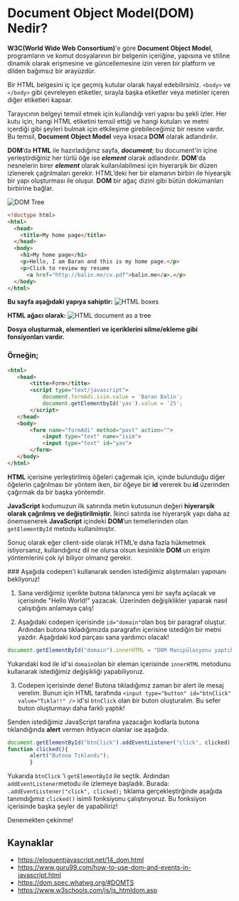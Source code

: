 # Document Object Model(DOM) Nedir?

**W3C(World Wide Web Consortium)**'e göre **Document Object Model**, programların ve komut dosyalarının bir belgenin içeriğine, yapısına ve stiline dinamik olarak erişmesine ve güncellemesine izin veren bir platform ve dilden bağımsız bir arayüzdür.

Bir HTML belgesini iç içe geçmiş kutular olarak hayal edebilirsiniz. ``<body>`` ve ``</body>`` gibi çevreleyen etiketler, sırayla başka etiketler veya metinler içeren diğer etiketleri kapsar. 

Tarayıcının belgeyi temsil etmek için kullandığı veri yapısı bu şekli izler. Her kutu için, hangi HTML etiketini temsil ettiği ve hangi kutuları ve metni içerdiği gibi şeyleri bulmak için etkileşime girebileceğimiz bir nesne vardır. Bu temsil, **Document Object Model** veya kısaca **DOM** olarak adlandırılır.

**DOM**’da **HTML** ile hazırladığınız sayfa, **_document_**; bu document'in içine yerleştirdiğiniz her türlü öğe ise **_element_** olarak adlandırılır. **DOM**'da nesnelerin birer **_element_** olarak kullanılabilmesi için hiyerarşik bir düzen izlenerek çağrılmaları gerekir. HTML’deki her bir elamanın birbiri ile hiyearşik bir yapı oluşturması ile oluşur. **DOM** bir ağaç dizini gibi bütün dokümanları birbirine bağlar.

![DOM Tree](https://raw.githubusercontent.com/Kodluyoruz/taskforce/main/javascript/javascript-temel/document-object-model(dom)-nedir/figures/dom-tree.png)

```html
<!doctype html>
<html>
  <head>
    <title>My home page</title>
  </head>
  <body>
    <h1>My home page</h1>
    <p>Hello, I am Baran and this is my home page.</p>
    <p>Click to review my resume
      <a href="http://balin.me/cv.pdf">balin.me</a>.</p>
  </body>
</html>
```

**Bu sayfa aşağıdaki yapıya sahiptir:**
![HTML boxes](https://raw.githubusercontent.com/Kodluyoruz/taskforce/main/javascript/javascript-temel/document-object-model(dom)-nedir/figures/html-boxes.jpg)

**HTML ağacı olarak:**
![HTML document as a tree](https://raw.githubusercontent.com/Kodluyoruz/taskforce/main/javascript/javascript-temel/document-object-model(dom)-nedir/figures/html-tree.jpg)

**Dosya oluşturmak, elementleri ve içeriklerini silme/ekleme gibi fonsiyonları vardır.**
### Örneğin;
```html
<html>
   <head>
       <titte>Form</titte>
       <script type="text/javascript">
           document.formAdi.isim.value = 'Baran Balin';
           document.getElementbyId('yas').value = '25';
       </script>
   </head>
   <body>
       <form name="formAdi" method="post" action="">
           <input type="text" name="isim">
           <input type="text" id="yas">
       </form>
   </body>
</html>
```

**HTML** içerisine yerleştirilmiş öğeleri çağırmak için, içinde bulunduğu diğer öğelerin çağrılması bir yöntem iken, bir öğeye bir **id** vererek bu **id** üzerinden çağırmak da bir başka yöntemdir.

**JavaScript** kodumuzun ilk satırında metin kutusunun değeri **hiyerarşik olarak çağrılmış ve değiştirilmiştir.** İkinci satırda ise hiyerarşik yapı daha az önemsenerek **JavaScript** içindeki **DOM**’un temellerinden olan `getElementById` metodu kullanılmıştır.

Sonuç olarak eğer client-side olarak HTML’e daha fazla hükmetmek istiyorsanız, kullandığınız dil ne olursa olsun kesinlikle **DOM** un erişim yöntemlerini çok iyi biliyor olmanız gerekir.



### Aşağıda codepen'i kullanarak senden istediğimiz alıştırmaları yapmanı bekliyoruz!

1. Sana verdiğimiz içerikte butona tıklanınca yeni bir sayfa açılacak ve içerisinde "Hello World!" yazacak. Üzerinden değişiklikler yaparak nasıl çalışıtığını anlamaya çalış!

2. Aşağıdaki codepen içerisinde `id="domain"`olan boş bir paragraf oluştur. Ardından butona tıkladığımızda paragrafın içerisine istediğin bir metni yazdır. Aşağıdaki kod parçası sana yardımcı olacak!

```javascript
document.getElementById("domain").innerHTML = "DOM Manipülasyonu yaptık!";
```
Yukarıdaki kod ile id'si `domain`olan bir eleman içerisinde `innerHTML` metodunu kullanarak istediğimiz değişikliği yapabiliyoruz.

3. Codepen içerisinde dene! Butona tıkladığımız zaman bir alert ile mesaj verelim. Bunun için HTML tarafında `<input type="button" id="btnClick" value="Tıkla!!" />`  id'si `btnClick` olan bir buton oluşturalım. Bu sefer buton oluşturmayı daha farklı yaptık!

Senden istediğimiz JavaScript tarafına yazacağın kodlarla butona tıklandığında **alert** vermen ihtiyacın olanlar ise aşağıda.

```javascript
document.getElementById("btnClick").addEventListener("click", clicked);
function clicked(){
       alert("Butona Tıklandı");
       } 
```
Yukarıda `btnClick` 'i `getElementById` ile seçtik. Ardından `addEventListener`metodu ile izlemeye başladık. Burada: `.addEventListener("click", clicked);` tıklama gerçekleştirğinde aşağıda tanımdığımız `clicked()` isimli fonksiyonu çalıştırıyoruz. Bu fonksiyon içerisinde başka şeyler de yapabiliriz!

Denemekten çekinme!

## Kaynaklar
- https://eloquentjavascript.net/14_dom.html
- https://www.guru99.com/how-to-use-dom-and-events-in-javascript.html
- https://dom.spec.whatwg.org/#DOMTS
- https://www.w3schools.com/js/js_htmldom.asp
